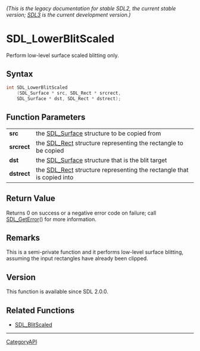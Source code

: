 ###### (This is the legacy documentation for stable SDL2, the current stable version; [SDL3](https://wiki.libsdl.org/SDL3/) is the current development version.)
# SDL_LowerBlitScaled

Perform low-level surface scaled blitting only.

## Syntax

```c
int SDL_LowerBlitScaled
    (SDL_Surface * src, SDL_Rect * srcrect,
    SDL_Surface * dst, SDL_Rect * dstrect);

```

## Function Parameters

|                 |                                                                                   |
| --------------- | --------------------------------------------------------------------------------- |
| **src**         | the [SDL_Surface](SDL_Surface.md) structure to be copied from                        |
| **srcrect**     | the [SDL_Rect](SDL_Rect.md) structure representing the rectangle to be copied        |
| **dst**         | the [SDL_Surface](SDL_Surface.md) structure that is the blit target                  |
| **dstrect**     | the [SDL_Rect](SDL_Rect.md) structure representing the rectangle that is copied into |

## Return Value

Returns 0 on success or a negative error code on failure; call
[SDL_GetError](SDL_GetError.md)() for more information.

## Remarks

This is a semi-private function and it performs low-level surface blitting,
assuming the input rectangles have already been clipped.

## Version

This function is available since SDL 2.0.0.

## Related Functions

* [SDL_BlitScaled](SDL_BlitScaled.md)

----
[CategoryAPI](CategoryAPI.md)
